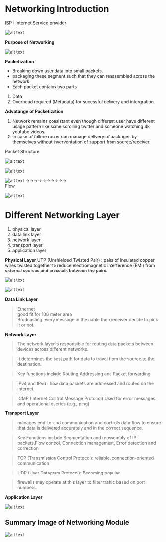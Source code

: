 # Networking Introduction

ISP : Internet Service provider 

![alt text](image.png)

**Purpose of Networking**

![alt text](image-1.png)

**Packetization**
* Breaking down user data into small packets.
* packaging these segment such that they can reassembled across the network.
* Each packet contains two parts 
1.  Data <br>
2.  Overhead required (Metadata) for sucessful delivery and intergration. 

**Advatange of Packetization**
1. Network remains consistant even though different user have different usage pattern like some scrolling twitter and someone watching 4k youtube videos.
2. In case of failure router can manage delivery of packages by themselves without inverventation of support from source/receiver.

Packet Structure

![alt text](image-2.png)

![alt text](image-3.png)

![alt text](image-4.png)
->->->->->->->->->-> <br>
Flow

![alt text](image-5.png)



# Different Networking Layer

1.  physical layer
2.  data link layer
3.  network layer
4.  transport layer
5.  application layer



**Physical Layer**
UTP (Unshielded Twisted Pair) : pairs of insulated copper wires twisted together to reduce electromagnetic interference (EMI) from external sources and crosstalk between the pairs.

![alt text](image-7.png)

![alt text](image-6.png)


**Data Link Layer**

>Ethernet  \
>good fit for 100 meter area \
>Brodcasting every message in the cable then receiver decide to pick it or not.


**Network Layer**

>The network layer is responsible for routing data packets between devices across different networks. 

>It determines the best path for data to travel from the source to the destination.

>Key functions include Routing,Addressing and Packet forwarding 

>IPv4 and IPv6 : how data packets are addressed and routed on the internet.

>ICMP (Internet Control Message Protocol) Used for error messages and operational queries (e.g., ping).


**Transport Layer**

>manages end-to-end communication and controls data flow to ensure that data is delivered accurately and in the correct sequence.

>Key Functions include Segmentation and reassembly of IP packets,Flow control, Connection management, Error detection and correction

>TCP (Transmission Control Protocol): reliable, connection-oriented communication

>UDP (User Datagram Protocol): Becoming popular 

>firewalls may operate at this layer to filter traffic based on port numbers.

**Application Layer**

![alt text](image-8.png)


## Summary Image of Networking Module
![alt text](image-9.png)
